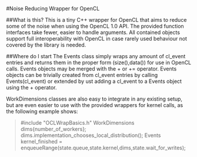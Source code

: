 
#Noise Reducing Wrapper for OpenCL

##What is this?
This is a tiny C++ wrapper for OpenCL that aims to reduce some of the noise when using the OpenCL 1.0 API.
The provided function interfaces take fewer, easier to handle arguments.
All contained objects support full interoperability with OpenCL in case rarely used behaviour not covered by the library is needed.

##Where do I start
The Events class simply wraps any amount of cl_event entries and returns them in the proper form (size(),data()) for use in OpenCL calls.
Events objects may be merged with the + or += operator. Events objects can be trivially created from cl_event entries by calling Events(cl_event) or extended by ust adding a cl_event to a Events object using the + operator.

WorkDimensions classes are also easy to integrate in any existing setup, but are even easier to use with the provided wrappers for kernel calls, as the following example shows:

> #include "OCLWrapBasics.h"
> WorkDimensions dims{number_of_workers};
> dims.implementation_chooses_local_distribution();
> Events kernel_finished = enqueueRange(state.queue,state.kernel,dims,state.wait_for_writes);


